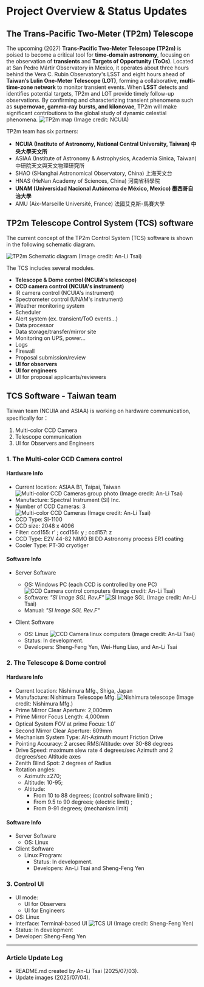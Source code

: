 # Project Overview & Status Updates
## The Trans-Pacific Two-Meter (TP2m) Telescope

The upcoming (2027) **Trans-Pacific Two-Meter Telescope (TP2m)** is poised to become a critical tool for **time-domain astronomy**, focusing on the observation of **transients** and **Targets of Opportunity (ToOs)**. Located at San Pedro Mártir Observatory in Mexico, it operates about three hours behind the Vera C. Rubin Observatory's LSST and eight hours ahead of **Taiwan’s Lulin One-Meter Telescope (LOT)**, forming a collaborative, **multi-time-zone network** to monitor transient events. When **LSST** detects and identifies potential targets, TP2m and LOT provide timely follow-up observations. By confirming and characterizing transient phenomena such as **supernovae, gamma-ray bursts, and kilonovae**, TP2m will make significant contributions to the global study of dynamic celestial phenomena. 
![TP2m map](./img/tp2m_map.png)
(Image credit: NCUIA)

TP2m team has six partners:
- **NCUIA (Institute of Astronomy, National Central University, Taiwan) 中央大學天文所**
- ASIAA (Institute of Astronomy & Astrophysics, Academia Sinica, Taiwan) 中研院天文與天文物理研究所
- SHAO (SHanghai Astronomical Observatory, China) 上海天文台
- HNAS (HeNan Academy of Sciences, China) 河南省科學院
- **UNAM (Universidad Nacional Autónoma de México, Mexico) 墨西哥自治大學**
- AMU (Aix-Marseille Université, France) 法國艾克斯-馬賽大學

## TP2m Telescope Control System (TCS) software

The current concept of the TP2m Control System (TCS) software is shown in the following schematic diagram.

![TP2m Schematic diagram](./img/TP2m_schematic_diagram_20250703.png)
(Image credit: An-Li Tsai)

The TCS includes several modules.
- **Telescope & Dome control (NCUIA's telescope)**
- **CCD camera control (NCUIA's instrument)**
- IR camera control (NCUIA's instrument)
- Spectrometer control (UNAM's instrument)
- Weather monitoring system
- Scheduler
- Alert system (ex. transient/ToO events…)
- Data processor
- Data storage/transfer/mirror site
- Monitoring on UPS, power... 
- Logs
- Firewall
- Proposal submission/review
- **UI for observers**
- **UI for engineers**
- UI for proposal applicants/reviewers 

## TCS Software - Taiwan team
Taiwan team (NCUIA and ASIAA) is working on hardware communication, specifically for：

1. Multi-color CCD Camera 
2. Telescope communication 
3. UI for Observers and Engineers

### 1. The Multi-color CCD Camera control
#### Hardware Info
- Current location: ASIAA B1, Taipai, Taiwan  
  ![Multi-color CCD Cameras group photo](./img/P_20250227_154821.jpg)
  (Image credit: An-Li Tsai)
- Manufacture: Spectral Instrument (SI) Inc.
- Number of CCD Cameras: 3  
  ![Multi-color CCD Cameras](./img/P_20250310_165826.jpg)
  (Image credit: An-Li Tsai)
- CCD Type: SI-1100
- CCD size: 2048 x 4096
- Filter: ccd155: r’ ; ccd156: y ; ccd157: z
- CCD Type: E2V 44-82 NIMO BI DD Astronomy process ER1 coating
- Cooler Type: PT-30 cryotiger  

#### Software Info
- Server Software
    - OS: Windows PC (each CCD is controlled by one PC)
    ![CCD Camera control computers](./img/P_20250310_170055.jpg)
    (Image credit: An-Li Tsai)
    - Software: *"SI Image SGL Rev.F"*
    ![SI Image SGL](./img/2mT-camera_py_5300.png)
    (Image credit: An-Li Tsai)
    - Manual: *"SI Image SGL Rev.F"*

- Client Software
    - OS: Linux
    ![CCD Camera linux computers](./img/P_20250321_154531.jpg)
    (Image credit: An-Li Tsai)
    - Status: In development.
    - Developers: Sheng-Feng Yen, Wei-Hung Liao, and An-Li Tsai


### 2. The Telescope & Dome control
#### Hardware Info
- Current location: Nishimura Mfg., Shiga, Japan
- Manufacture: Nishimura Telescope Mfg.
    ![Nishimura telescope](./img/PXL_20230531_064132563.PANO_-2.jpg)
    (Image credit: Nishimura Mfg.)
- Prime Mirror Clear Aperture: 2,000mm
- Prime Mirror Focus Length: 4,000mm
- Optical System  FOV at prime Focus: 1.0゜
- Second Mirror Clear Aperture: 609mm
- Mechanism System Type: Alt-Azimuth mount Friction Drive
- Pointing Accuracy: 2 arcsec RMS/Altitude: over 30-88 degrees
- Drive Speed: maximum slew rate 4 degrees/sec Azimuth and 2 degrees/sec Altitude axes
- Zenith Blind Spot: 2 degrees of Radius
- Rotation angles: 
    - Azimuth:±270; 
    - Altitude: 10-95; 
    - Altitude: 
        - From 10 to 88 degrees; (control software limit) ; 
        - From 9.5 to 90 degrees; (electric limit) ;
        - From 9-91 degrees; (mechanism limit)
#### Software Info
- Server Software
    - OS: Linux
 - Client Software
    - Linux Program: 
        - Status: In development.
        - Developers: An-Li Tsai and Sheng-Feng Yen

### 3. Control UI
- UI mode: 
    - UI for Observers
    - UI for Engineers
- OS: Linux
- Interface: Terminal-based UI
    ![TCS UI](./img/sfyen_tp2m_20250623_p5.png)
    (Image credit: Sheng-Feng Yen)
- Status: In development
- Developer: Sheng-Feng Yen

---

### Article Update Log
- README.md created by An-Li Tsai (2025/07/03).
- Update images (2025/07/04).
